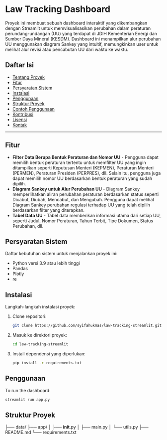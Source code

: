 # Law Tracking Dashboard

Proyek ini membuat sebuah dashboard interaktif yang dikembangkan dengan Streamlit untuk memvisualisasikan perubahan dalam peraturan perundang-undangan (UU) yang terdapat di JDIH Kementerian Energi dan Sumber Daya Mineral (KESDM). Dashboard ini menampilkan alur perubahan UU menggunakan diagram Sankey yang intuitif, memungkinkan user untuk melihat alur revisi atau pencabutan UU dari waktu ke waktu.

## Daftar Isi
- [Tentang Proyek](#tentang-proyek)
- [Fitur](#fitur)
- [Persyaratan Sistem](#persyaratan-sistem)
- [Instalasi](#instalasi)
- [Penggunaan](#penggunaan)
- [Struktur Proyek](#struktur-proyek)
- [Contoh Penggunaan](#contoh-penggunaan)
- [Kontribusi](#kontribusi)
- [Lisensi](#lisensi)
- [Kontak](#kontak)

---

## Fitur

- **Filter Data Berupa Bentuk Peraturan dan Nomor UU** - Pengguna dapat memilih bentuk peraturan tertentu untuk memfilter UU yang ingin ditampilkan seperti Keputusan Menteri (KEPMEN), Peraturan Menteri (PERMEN), Peraturan Presiden (PERPRES), dll. Selain itu, pengguna juga dapat memilih nomor UU berdasarkan bentuk peraturan yang sudah dipilih.
- **Diagram Sankey untuk Alur Perubahan UU** - Diagram Sankey memperlihatkan aliran perubahan peraturan berdasarkan status seperti Dicabut, Diubah, Mencabut, dan Mengubah. Pengguna dapat melihat Diagram Sankey perubahan regulasi terhadap UU yang telah dipilih berdasarkan filter yang diterapkan.
- **Tabel Data UU** -  Tabel data memberikan informasi utama dari setiap UU, seperti Judul, Nomor Peraturan, Tahun Terbit, Tipe Dokumen, Status Perubahan, dll.

## Persyaratan Sistem

Daftar kebutuhan sistem untuk menjalankan proyek ini:
- Python versi 3.9 atau lebih tinggi
- Pandas
- Plotly
- re

## Instalasi

Langkah-langkah instalasi proyek:
1. Clone repositori:
    ```bash
    git clone https://github.com/syifahukmas/law-tracking-streamlit.git
    ```
2. Masuk ke direktori proyek:
    ```bash
    cd law-tracking-streamlit
    ```
3. Install dependensi yang diperlukan:
    ```bash
    pip install -r requirements.txt
    ```

## Penggunaan

To run the dashboard:
```bash
streamlit run app.py
```

## Struktur Proyek

├── data/
├── app/
│   ├── __init__.py
│   ├── main.py
│   └── utils.py
├── README.md
└── requirements.txt
